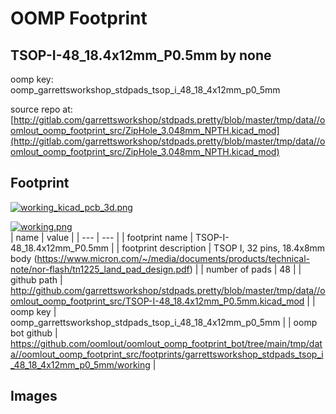 # OOMP Footprint  
## TSOP-I-48_18.4x12mm_P0.5mm  by none  
  
oomp key: oomp_garrettsworkshop_stdpads_tsop_i_48_18_4x12mm_p0_5mm  
  
source repo at: [http://gitlab.com/garrettsworkshop/stdpads.pretty/blob/master/tmp/data//oomlout_oomp_footprint_src/ZipHole_3.048mm_NPTH.kicad_mod](http://gitlab.com/garrettsworkshop/stdpads.pretty/blob/master/tmp/data//oomlout_oomp_footprint_src/ZipHole_3.048mm_NPTH.kicad_mod)  
## Footprint  
  
[![working_kicad_pcb_3d.png](working_kicad_pcb_3d_600.png)](working_kicad_pcb_3d.png)  
  
[![working.png](working_600.png)](working.png)  
| name | value | 
| --- | --- | 
| footprint name | TSOP-I-48_18.4x12mm_P0.5mm | 
| footprint description | TSOP I, 32 pins, 18.4x8mm body (https://www.micron.com/~/media/documents/products/technical-note/nor-flash/tn1225_land_pad_design.pdf) | 
| number of pads | 48 | 
| github path | http://github.com/garrettsworkshop/stdpads.pretty/blob/master/tmp/data//oomlout_oomp_footprint_src/TSOP-I-48_18.4x12mm_P0.5mm.kicad_mod | 
| oomp key | oomp_garrettsworkshop_stdpads_tsop_i_48_18_4x12mm_p0_5mm | 
| oomp bot github | https://github.com/oomlout/oomlout_oomp_footprint_bot/tree/main/tmp/data//oomlout_oomp_footprint_src/footprints/garrettsworkshop_stdpads_tsop_i_48_18_4x12mm_p0_5mm/working | 
## Images  
